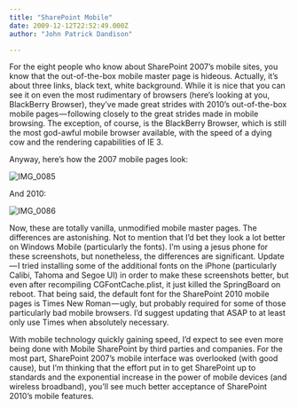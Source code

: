```yaml
---
title: "SharePoint Mobile"
date: 2009-12-12T22:52:49.000Z
author: "John Patrick Dandison"

---
```


For the eight people who know about SharePoint 2007’s mobile sites, you know that the out-of-the-box mobile master page is hideous. Actually, it’s about three links, black text, white background. While it is nice that you can see it on even the most rudimentary of browsers (here’s looking at you, BlackBerry Browser), they’ve made great strides with 2010’s out-of-the-box mobile pages — following closely to the great strides made in mobile browsing. The exception, of course, is the BlackBerry Browser, which is still the most god-awful mobile browser available, with the speed of a dying cow and the rendering capabilities of IE 3.

Anyway, here’s how the 2007 mobile pages look:




![IMG_0085](http://jpd.ms/wp-content/uploads/migrated/IMG_0085_thumb.png)



And 2010:




![IMG_0086](http://jpd.ms/wp-content/uploads/migrated/IMG_0086_thumb.png)



Now, these are totally vanilla, unmodified mobile master pages. The differences are astonishing. Not to mention that I’d bet they look a lot better on Windows Mobile (particularly the fonts). I’m using a jesus phone for these screenshots, but nonetheless, the differences are significant. Update — I tried installing some of the additional fonts on the iPhone (particularly Calibi, Tahoma and Segoe UI) in order to make these screenshots better, but even after recompiling CGFontCache.plist, it just killed the SpringBoard on reboot. That being said, the default font for the SharePoint 2010 mobile pages is Times New Roman — ugly, but probably required for some of those particularly bad mobile browsers. I’d suggest updating that ASAP to at least only use Times when absolutely necessary.

With mobile technology quickly gaining speed, I’d expect to see even more being done with Mobile SharePoint by third parties and companies. For the most part, SharePoint 2007’s mobile interface was overlooked (with good cause), but I’m thinking that the effort put in to get SharePoint up to standards and the exponential increase in the power of mobile devices (and wireless broadband), you’ll see much better acceptance of SharePoint 2010’s mobile features.
